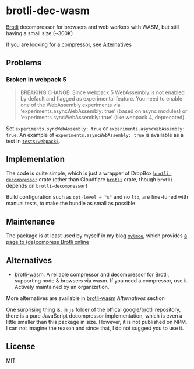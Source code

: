 # brotli-dec-wasm

[Brotli](https://github.com/google/brotli) decompressor for browsers and web workers with WASM, but still having a small size (~300K)

If you are looking for a compressor, see [Alternatives](#alternatives)

## Problems

### Broken in webpack 5

> BREAKING CHANGE: Since webpack 5 WebAssembly is not enabled by default and flagged as experimental feature.
> You need to enable one of the WebAssembly experiments via 'experiments.asyncWebAssembly: true' (based on async modules) or 'experiments.syncWebAssembly: true' (like webpack 4, deprecated).

Set `experiments.syncWebAssembly: true` or `experiments.asyncWebAssembly: true`.
An example of `experiments.asyncWebAssembly: true` is available as a test in [`tests/webpack5`](tests/webpack5).

## Implementation

The code is quite simple, which is just a wrapper of DropBox [`brotli-decompressor`](https://crates.io/crates/brotli-decompressor) crate (other than Cloudflare [`brotli`](https://crates.io/crates/brotli) crate, though `brotli` depends on `brotli-decompressor`)

Build configuration such as `opt-level = "s"` and no `lto`, are fine-tuned with manual tests, to make the bundle as small as possible

## Maintenance

The package is at least used by myself in my blog [`mylmoe`](https://github.com/myl7/mylmoe), which provides [a page to (de)compress Brotli online](https://myl.moe/utils/brotli)

## Alternatives

- [brotli-wasm](https://github.com/httptoolkit/brotli-wasm): A reliable compressor and decompressor for Brotli, supporting node & browsers via wasm. If you need a compressor, use it. Actively maintained by an organization.

More alternatives are available in [brotli-wasm](https://github.com/httptoolkit/brotli-wasm) _Alternatives_ section

One surprising thing is, in `js` folder of the offical [google/brotli](https://github.com/google/brotli) repository, there is a pure JavaScript decompressor implementation, which is even a little smaller than this package in size. However, it is not published on NPM. I can not imagine the reason and since that, I do not suggest you to use it.

## License

MIT
